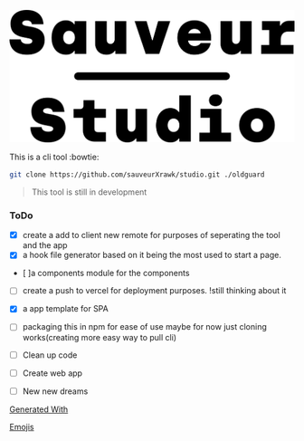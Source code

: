 ![The Old Guard Logo](banner.png)


This is a cli tool :bowtie:

```bash
git clone https://github.com/sauveurXrawk/studio.git ./oldguard
```


> This tool is still in development

### ToDo
- [x]  create a add to client new remote for purposes of seperating the tool and the app
- [x] a hook file generator based on it being the most used to start a page.
- [ ]a components module for the components
- [ ] create a push to vercel for deployment purposes. !still thinking about it 
- [x] a app template for SPA
- [ ] packaging this in npm for ease of use maybe for now just cloning works(creating more easy way to pull cli)
- [ ] Clean up code
- [ ] Create web app
- [ ] New new dreams


[Generated With](https://rust-lang.github.io/mdBook/index.html)

[Emojis](https://gist.github.com/rxaviers/7360908)